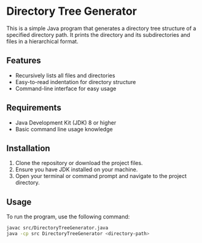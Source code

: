 # Directory Tree Generator

This is a simple Java program that generates a directory tree structure of a specified directory path. It prints the directory and its subdirectories and files in a hierarchical format.

## Features

- Recursively lists all files and directories
- Easy-to-read indentation for directory structure
- Command-line interface for easy usage

## Requirements

- Java Development Kit (JDK) 8 or higher
- Basic command line usage knowledge

## Installation

1. Clone the repository or download the project files.
2. Ensure you have JDK installed on your machine.
3. Open your terminal or command prompt and navigate to the project directory.

## Usage

To run the program, use the following command:

```bash
javac src/DirectoryTreeGenerator.java
java -cp src DirectoryTreeGenerator <directory-path>
